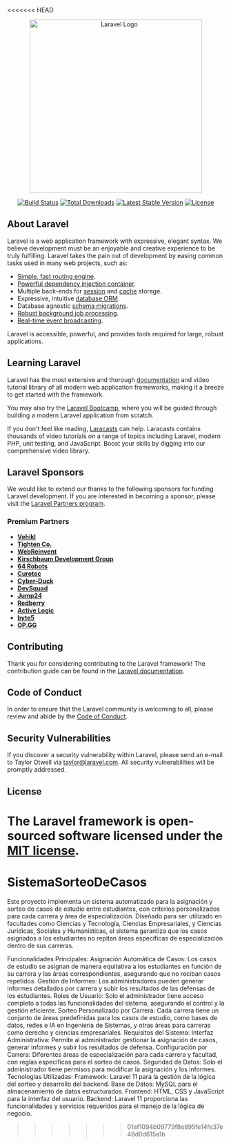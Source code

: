 <<<<<<< HEAD
<p align="center"><a href="https://laravel.com" target="_blank"><img src="https://raw.githubusercontent.com/laravel/art/master/logo-lockup/5%20SVG/2%20CMYK/1%20Full%20Color/laravel-logolockup-cmyk-red.svg" width="400" alt="Laravel Logo"></a></p>

<p align="center">
<a href="https://github.com/laravel/framework/actions"><img src="https://github.com/laravel/framework/workflows/tests/badge.svg" alt="Build Status"></a>
<a href="https://packagist.org/packages/laravel/framework"><img src="https://img.shields.io/packagist/dt/laravel/framework" alt="Total Downloads"></a>
<a href="https://packagist.org/packages/laravel/framework"><img src="https://img.shields.io/packagist/v/laravel/framework" alt="Latest Stable Version"></a>
<a href="https://packagist.org/packages/laravel/framework"><img src="https://img.shields.io/packagist/l/laravel/framework" alt="License"></a>
</p>

## About Laravel

Laravel is a web application framework with expressive, elegant syntax. We believe development must be an enjoyable and creative experience to be truly fulfilling. Laravel takes the pain out of development by easing common tasks used in many web projects, such as:

- [Simple, fast routing engine](https://laravel.com/docs/routing).
- [Powerful dependency injection container](https://laravel.com/docs/container).
- Multiple back-ends for [session](https://laravel.com/docs/session) and [cache](https://laravel.com/docs/cache) storage.
- Expressive, intuitive [database ORM](https://laravel.com/docs/eloquent).
- Database agnostic [schema migrations](https://laravel.com/docs/migrations).
- [Robust background job processing](https://laravel.com/docs/queues).
- [Real-time event broadcasting](https://laravel.com/docs/broadcasting).

Laravel is accessible, powerful, and provides tools required for large, robust applications.

## Learning Laravel

Laravel has the most extensive and thorough [documentation](https://laravel.com/docs) and video tutorial library of all modern web application frameworks, making it a breeze to get started with the framework.

You may also try the [Laravel Bootcamp](https://bootcamp.laravel.com), where you will be guided through building a modern Laravel application from scratch.

If you don't feel like reading, [Laracasts](https://laracasts.com) can help. Laracasts contains thousands of video tutorials on a range of topics including Laravel, modern PHP, unit testing, and JavaScript. Boost your skills by digging into our comprehensive video library.

## Laravel Sponsors

We would like to extend our thanks to the following sponsors for funding Laravel development. If you are interested in becoming a sponsor, please visit the [Laravel Partners program](https://partners.laravel.com).

### Premium Partners

- **[Vehikl](https://vehikl.com/)**
- **[Tighten Co.](https://tighten.co)**
- **[WebReinvent](https://webreinvent.com/)**
- **[Kirschbaum Development Group](https://kirschbaumdevelopment.com)**
- **[64 Robots](https://64robots.com)**
- **[Curotec](https://www.curotec.com/services/technologies/laravel/)**
- **[Cyber-Duck](https://cyber-duck.co.uk)**
- **[DevSquad](https://devsquad.com/hire-laravel-developers)**
- **[Jump24](https://jump24.co.uk)**
- **[Redberry](https://redberry.international/laravel/)**
- **[Active Logic](https://activelogic.com)**
- **[byte5](https://byte5.de)**
- **[OP.GG](https://op.gg)**

## Contributing

Thank you for considering contributing to the Laravel framework! The contribution guide can be found in the [Laravel documentation](https://laravel.com/docs/contributions).

## Code of Conduct

In order to ensure that the Laravel community is welcoming to all, please review and abide by the [Code of Conduct](https://laravel.com/docs/contributions#code-of-conduct).

## Security Vulnerabilities

If you discover a security vulnerability within Laravel, please send an e-mail to Taylor Otwell via [taylor@laravel.com](mailto:taylor@laravel.com). All security vulnerabilities will be promptly addressed.

## License

The Laravel framework is open-sourced software licensed under the [MIT license](https://opensource.org/licenses/MIT).
=======
# SistemaSorteoDeCasos
Este proyecto implementa un sistema automatizado para la asignación y sorteo de casos de estudio entre estudiantes, con criterios personalizados para cada carrera y área de especialización. Diseñado para ser utilizado en facultades como Ciencias y Tecnología, Ciencias Empresariales, y Ciencias Jurídicas, Sociales y Humanísticas, el sistema garantiza que los casos asignados a los estudiantes no repitan áreas específicas de especialización dentro de sus carreras.

Funcionalidades Principales:
Asignación Automática de Casos: Los casos de estudio se asignan de manera equitativa a los estudiantes en función de su carrera y las áreas correspondientes, asegurando que no reciban casos repetidos.
Gestión de Informes: Los administradores pueden generar informes detallados por carrera y subir los resultados de las defensas de los estudiantes.
Roles de Usuario: Solo el administrador tiene acceso completo a todas las funcionalidades del sistema, asegurando el control y la gestión eficiente.
Sorteo Personalizado por Carrera: Cada carrera tiene un conjunto de áreas predefinidas para los casos de estudio, como bases de datos, redes e IA en Ingeniería de Sistemas, y otras áreas para carreras como derecho y ciencias empresariales.
Requisitos del Sistema:
Interfaz Administrativa: Permite al administrador gestionar la asignación de casos, generar informes y subir los resultados de defensa.
Configuración por Carrera: Diferentes áreas de especialización para cada carrera y facultad, con reglas específicas para el sorteo de casos.
Seguridad de Datos: Solo el administrador tiene permisos para modificar la asignación y los informes.
Tecnologías Utilizadas:
Framework: Laravel 11 para la gestión de la lógica del sorteo y desarrollo del backend.
Base de Datos: MySQL para el almacenamiento de datos estructurados.
Frontend: HTML, CSS y JavaScript para la interfaz del usuario.
Backend: Laravel 11 proporciona las funcionalidades y servicios requeridos para el manejo de la lógica de negocio.
>>>>>>> 01af1094b09779f8e895fe14fe37e48d0d615a1b
